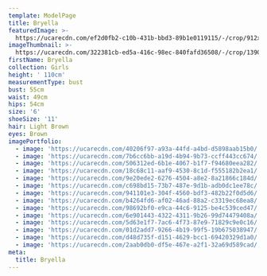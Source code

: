```yaml
---
template: ModelPage
title: Bryella
featuredImage: >-
  https://ucarecdn.com/ef2d0fb2-c10b-431b-bbd3-89b1e0119115/-/crop/912x557/0,0/-/preview/
imageThumbnail: >-
  https://ucarecdn.com/322381cb-ed5a-416c-98ec-840fafd36508/-/crop/1390x2042/136,407/-/preview/
firstName: Bryella
collection: Girls
height: ' 110cm'
measurementType: bust
bust: 55cm
waist: 49cm
hips: 54cm
size: '6'
shoeSize: '11'
hair: Light Brown
eyes: Brown
imagePortfolio:
  - image: 'https://ucarecdn.com/40206f97-a93a-44fd-a4bd-d5898aab15b0/'
  - image: 'https://ucarecdn.com/7b6cc6bb-a19d-4b94-9b73-ccff443cc674/'
  - image: 'https://ucarecdn.com/506312ed-6b1e-4067-b1f7-f94680eea282/'
  - image: 'https://ucarecdn.com/18c68c11-aaf9-4530-8c1d-f555182b2ea1/'
  - image: 'https://ucarecdn.com/9e20ede2-6276-4504-a8e2-8a21866c184d/'
  - image: 'https://ucarecdn.com/c698bd15-73b7-487e-9d1b-adb0dc1ee78c/'
  - image: 'https://ucarecdn.com/941101e3-304f-4560-bdf3-482b22f0d5d6/'
  - image: 'https://ucarecdn.com/b4264fd6-af02-46ad-88a2-c3319ec68ea8/'
  - image: 'https://ucarecdn.com/98692bf0-e9ca-44c6-9125-be4c539ced47/'
  - image: 'https://ucarecdn.com/6e901443-4322-4311-9b26-99d74479408a/'
  - image: 'https://ucarecdn.com/5d63e1f7-7ac6-4f73-87e9-71829c9e0c16/'
  - image: 'https://ucarecdn.com/01d2add7-9266-4b19-99f5-19b675038947/'
  - image: 'https://ucarecdn.com/d48d735f-d151-4629-bcc1-69420329d1a0/'
  - image: 'https://ucarecdn.com/2aab0db0-df5e-467e-a2f1-32a69d589cad/'
meta:
  title: Bryella
---
```


